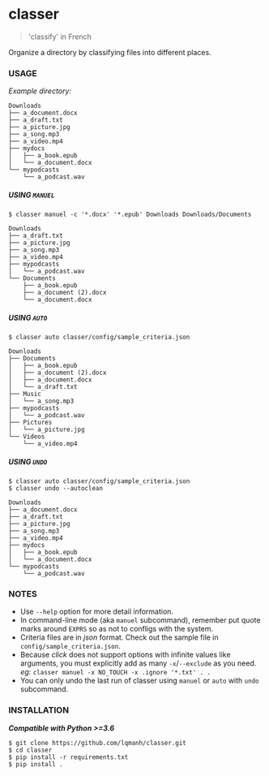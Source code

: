 # classer
> 'classify' in French

Organize a directory by classifying files into different places.


### USAGE
*Example directory:*
```
Downloads
├── a_document.docx
├── a_draft.txt
├── a_picture.jpg
├── a_song.mp3
├── a_video.mp4
├── mydocs
│   ├── a_book.epub
│   └── a_document.docx
└── mypodcasts
    └── a_podcast.wav
```

##### USING `MANUEL`
```
$ classer manuel -c '*.docx' '*.epub' Downloads Downloads/Documents
```

```
Downloads
├── a_draft.txt
├── a_picture.jpg
├── a_song.mp3
├── a_video.mp4
├── mypodcasts
│   └── a_podcast.wav
└── Documents
    ├── a_book.epub
    ├── a_document (2).docx
    └── a_document.docx
```

##### USING `AUTO`
```
$ classer auto classer/config/sample_criteria.json
```

```
Downloads
├── Documents
│   ├── a_book.epub
│   ├── a_document (2).docx
│   ├── a_document.docx
│   └── a_draft.txt
├── Music
│   └── a_song.mp3
├── mypodcasts
│   └── a_podcast.wav
├── Pictures
│   └── a_picture.jpg
└── Videos
    └── a_video.mp4
```

##### USING `UNDO`
```
$ classer auto classer/config/sample_criteria.json
$ classer undo --autoclean
```

```
Downloads
├── a_document.docx
├── a_draft.txt
├── a_picture.jpg
├── a_song.mp3
├── a_video.mp4
├── mydocs
│   ├── a_book.epub
│   └── a_document.docx
└── mypodcasts
    └── a_podcast.wav
```


### NOTES
- Use `--help` option for more detail information.
- In command-line mode (aka `manuel` subcommand), remember put quote marks around `EXPRS` so as not to confligs with the system.
- Criteria files are in *json* format. Check out the sample file in `config/sample_criteria.json`.
- Because *click* does not support options with infinite values like arguments, you must explicitly add as many `-x`/`--exclude` as you need. *eg:* `classer manuel -x NO_TOUCH -x .ignore '*.txt' . .`
- You can only undo the last run of classer using `manuel` or `auto` with `undo` subcommand.


### INSTALLATION
***Compatible with Python >=3.6***

```
$ git clone https://github.com/lqmanh/classer.git
$ cd classer
$ pip install -r requirements.txt
$ pip install .
```

